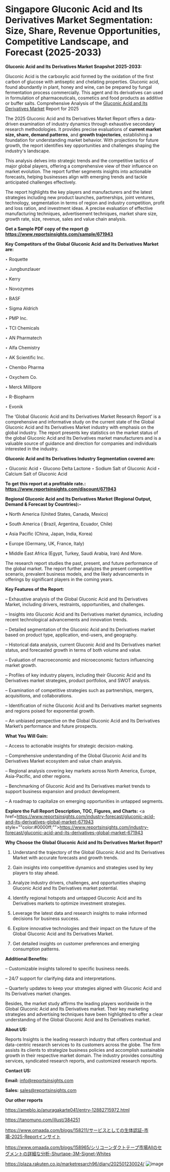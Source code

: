 # Singapore Gluconic Acid and Its Derivatives Market Segmentation: Size, Share, Revenue Opportunities, Competitive Landscape, and Forecast (2025-2033)

<strong>Gluconic Acid and Its Derivatives Market Snapshot 2025-2033:</strong>

Gluconic Acid is the carboxylic acid formed by the oxidation of the first carbon of glucose with antiseptic and chelating properties. Gluconic acid, found abundantly in plant, honey and wine, can be prepared by fungal fermentation process commercially. This agent and its derivatives can used in formulation of pharmaceuticals, cosmetics and food products as additive or buffer salts. Comprehensive Analysis of the <a href=https://www.reportsinsights.com/sample/671943>Gluconic Acid and Its Derivatives Market</a> Report for 2025

The 2025 Gluconic Acid and Its Derivatives Market Report offers a data-driven examination of industry dynamics through exhaustive secondary research methodologies. It provides precise evaluations of <strong>current market size, share, demand patterns</strong>, and <strong>growth trajectories</strong>, establishing a foundation for understanding market behavior. With projections for future growth, the report identifies key opportunities and challenges shaping the industry's landscape.

This analysis delves into strategic trends and the competitive tactics of major global players, offering a comprehensive view of their influence on market evolution. The report further segments insights into actionable forecasts, helping businesses align with emerging trends and tackle anticipated challenges effectively.

The report highlights the key players and manufacturers and the latest strategies including new product launches, partnerships, joint ventures, technology, segmentation in terms of region and industry competition, profit and loss ration, and investment ideas. A precise evaluation of effective manufacturing techniques, advertisement techniques, market share size, growth rate, size, revenue, sales and value chain analysis.

<strong>Get a Sample PDF copy of the report @ <a href=https://www.reportsinsights.com/sample/671943 style=color:#0000ff;>https://www.reportsinsights.com/sample/671943</a></strong>

<strong>Key Competitors of the Global Gluconic Acid and Its Derivatives Market are:</strong>

‣ Roquette

‣ Jungbunzlauer

‣ Kerry

‣ Novozymes

‣ BASF

‣ Sigma Aldrich

‣ PMP Inc.

‣ TCI Chemicals

‣ AN Pharmatech

‣ Alfa Chemistry

‣ AK Scientific Inc.

‣ Chembo Pharma

‣ Oxychem Co.

‣ Merck Millipore

‣ R-Biopharm

‣ Evonik

The ‘Global Gluconic Acid and Its Derivatives Market Research Report’ is a comprehensive and informative study on the current state of the Global Gluconic Acid and Its Derivatives Market industry with emphasis on the global industry. The report presents key statistics on the market status of the global Gluconic Acid and Its Derivatives market manufacturers and is a valuable source of guidance and direction for companies and individuals interested in the industry.

<strong>Gluconic Acid and Its Derivatives Industry Segmentation covered are:</strong>

‣ Gluconic Acid
‣ Glucono Delta Lactone
‣ Sodium Salt of Gluconic Acid
‣ Calcium Salt of Gluconic Acid

<strong>To get this report at a profitable rate.: <a href=https://www.reportsinsights.com/discount/671943 style=color:#0000ff;>https://www.reportsinsights.com/discount/671943</a></strong>

<strong>Regional Gluconic Acid and Its Derivatives Market (Regional Output, Demand &amp; Forecast by Countries):-</strong>

• North America (United States, Canada, Mexico)

• South America ( Brazil, Argentina, Ecuador, Chile)

• Asia Pacific (China, Japan, India, Korea)

• Europe (Germany, UK, France, Italy)

• Middle East Africa (Egypt, Turkey, Saudi Arabia, Iran) And More.

The research report studies the past, present, and future performance of the global market. The report further analyzes the present competitive scenario, prevalent business models, and the likely advancements in offerings by significant players in the coming years.

<strong>Key Features of the Report:</strong>

– Exhaustive analysis of the Global Gluconic Acid and Its Derivatives Market, including drivers, restraints, opportunities, and challenges.

– Insights into Gluconic Acid and Its Derivatives market dynamics, including recent technological advancements and innovation trends.

– Detailed segmentation of the Gluconic Acid and Its Derivatives market based on product type, application, end-users, and geography.

– Historical data analysis, current Gluconic Acid and Its Derivatives market status, and forecasted growth in terms of both volume and value.

– Evaluation of macroeconomic and microeconomic factors influencing market growth.

– Profiles of key industry players, including their Gluconic Acid and Its Derivatives market strategies, product portfolios, and SWOT analysis.

– Examination of competitive strategies such as partnerships, mergers, acquisitions, and collaborations.

– Identification of niche Gluconic Acid and Its Derivatives market segments and regions poised for exponential growth.

– An unbiased perspective on the Global Gluconic Acid and Its Derivatives Market’s performance and future prospects.

<strong>What You Will Gain:</strong>

– Access to actionable insights for strategic decision-making.

– Comprehensive understanding of the Global Gluconic Acid and Its Derivatives Market ecosystem and value chain analysis.

– Regional analysis covering key markets across North America, Europe, Asia-Pacific, and other regions.

– Benchmarking of Gluconic Acid and Its Derivatives market trends to support business expansion and product development.

– A roadmap to capitalize on emerging opportunities in untapped segments.

<strong>Explore the Full Report Description, TOC, Figures, and Charts:</strong>
<a href=https://www.reportsinsights.com/industry-forecast/gluconic-acid-and-its-derivatives-global-market-671943 style=""color:#0000ff;"">https://www.reportsinsights.com/industry-forecast/gluconic-acid-and-its-derivatives-global-market-671943</a>

<strong>Why Choose the Global Gluconic Acid and Its Derivatives Market Report?</strong>

1. Understand the trajectory of the Global Gluconic Acid and Its Derivatives Market with accurate forecasts and growth trends.

2. Gain insights into competitive dynamics and strategies used by key players to stay ahead.

3. Analyze industry drivers, challenges, and opportunities shaping Gluconic Acid and Its Derivatives market potential.

4. Identify regional hotspots and untapped Gluconic Acid and Its Derivatives markets to optimize investment strategies.

5. Leverage the latest data and research insights to make informed decisions for business success.

6. Explore innovative technologies and their impact on the future of the Global Gluconic Acid and Its Derivatives Market.

7. Get detailed insights on customer preferences and emerging consumption patterns.

<strong>Additional Benefits:</strong>

– Customizable insights tailored to specific business needs.

– 24/7 support for clarifying data and interpretations.

– Quarterly updates to keep your strategies aligned with Gluconic Acid and Its Derivatives market changes.

Besides, the market study affirms the leading players worldwide in the Global Gluconic Acid and Its Derivatives market. Their key marketing strategies and advertising techniques have been highlighted to offer a clear understanding of the Global Gluconic Acid and Its Derivatives market.

<strong><strong>About US</strong>:</strong>

Reports Insights is the leading research industry that offers contextual and data-centric research services to its customers across the globe. The firm assists its clients to strategize business policies and accomplish sustainable growth in their respective market domain. The industry provides consulting services, syndicated research reports, and customized research reports.

<strong>Contact US:</strong>

<p class=><b>Email:</b> <a href=mailto:info@reportsinsights.com>info@reportsinsights.com</a></p>
<p class=><b>Sales:</b> <a href=mailto:sales@reportsinsights.com>sales@reportsinsights.com</a></p>

<strong>Our other reports</strong>

<a href=https://ameblo.jp/anuragakarte041/entry-12882715972.html>https://ameblo.jp/anuragakarte041/entry-12882715972.html</a>

<a href=https://tanomuno.com/illust/384251>https://tanomuno.com/illust/384251</a>

<a href=https://www.omaada.com/blogs/158211/サービスとしての生体認証-市場-2025-Reportインサイト>https://www.omaada.com/blogs/158211/サービスとしての生体認証-市場-2025-Reportインサイト</a>

<a href=https://www.omaada.com/blogs/158965/シリコーンダクトテープ市場Allのセグメントの詳細な分析-Shurtape-3M-Signet-Whites>https://www.omaada.com/blogs/158965/シリコーンダクトテープ市場Allのセグメントの詳細な分析-Shurtape-3M-Signet-Whites</a>

<a href=https://plaza.rakuten.co.jp/marketresarch96/diary/202501230024/>https://plaza.rakuten.co.jp/marketresarch96/diary/202501230024/</a>
![image](https://github.com/user-attachments/assets/1d435d25-4c4b-4b37-9213-bf124673fd87)
